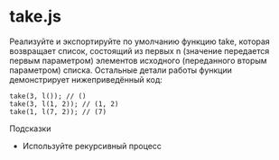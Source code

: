 # take.js

Реализуйте и экспортируйте по умолчанию функцию take, которая возвращает список, состоящий из первых n (значение передается первым параметром) элементов исходного (переданного вторым параметром) списка. Остальные детали работы функции демонстрирует нижеприведённый код:

```
take(3, l()); // ()
take(3, l(1, 2)); // (1, 2)
take(1, l(7, 2)); // (7)
```

Подсказки
- Используйте рекурсивный процесс